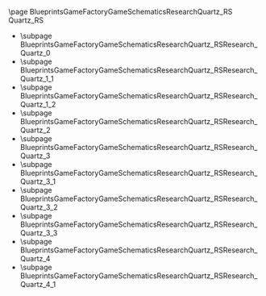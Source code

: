 \page BlueprintsGameFactoryGameSchematicsResearchQuartz_RS Quartz_RS
- \subpage BlueprintsGameFactoryGameSchematicsResearchQuartz_RSResearch_Quartz_0
- \subpage BlueprintsGameFactoryGameSchematicsResearchQuartz_RSResearch_Quartz_1_1
- \subpage BlueprintsGameFactoryGameSchematicsResearchQuartz_RSResearch_Quartz_1_2
- \subpage BlueprintsGameFactoryGameSchematicsResearchQuartz_RSResearch_Quartz_2
- \subpage BlueprintsGameFactoryGameSchematicsResearchQuartz_RSResearch_Quartz_3
- \subpage BlueprintsGameFactoryGameSchematicsResearchQuartz_RSResearch_Quartz_3_1
- \subpage BlueprintsGameFactoryGameSchematicsResearchQuartz_RSResearch_Quartz_3_2
- \subpage BlueprintsGameFactoryGameSchematicsResearchQuartz_RSResearch_Quartz_3_3
- \subpage BlueprintsGameFactoryGameSchematicsResearchQuartz_RSResearch_Quartz_4
- \subpage BlueprintsGameFactoryGameSchematicsResearchQuartz_RSResearch_Quartz_4_1
